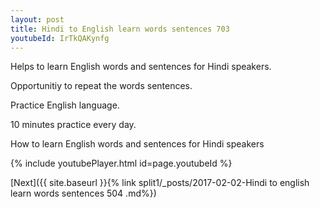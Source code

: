 ```yaml
---
layout: post
title: Hindi to English learn words sentences 703 
youtubeId: IrTkQAKynfg
---
```

 
 
Helps to learn English words and sentences for Hindi speakers.

Opportunitiy to repeat the words sentences. 

Practice English language. 
 
10 minutes practice every day. 
 
How to learn English words and sentences for Hindi speakers 
 
{% include youtubePlayer.html id=page.youtubeId %}
 
 
[Next]({{ site.baseurl }}{% link  split1/_posts/2017-02-02-Hindi to english learn words sentences 504 .md%})
 
